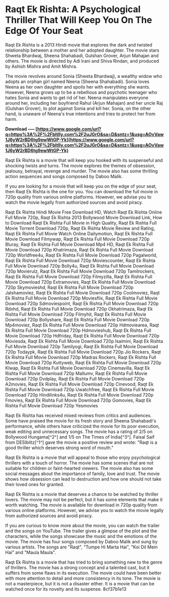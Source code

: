 
 
# Raqt Ek Rishta: A Psychological Thriller That Will Keep You On The Edge Of Your Seat
 
Raqt Ek Rishta is a 2013 Hindi movie that explores the dark and twisted relationship between a mother and her adopted daughter. The movie stars Shweta Bhardwaj, Sheena Shahabadi, Gulshan Grover, Arjun Mahajan and others. The movie is directed by Adi Irani and Shiva Rindan, and produced by Ashish Mishra and Amit Mishra.
 
The movie revolves around Sonia (Shweta Bhardwaj), a wealthy widow who adopts an orphan girl named Neena (Sheena Shahabadi). Sonia loves Neena as her own daughter and spoils her with everything she wants. However, Neena grows up to be a rebellious and psychotic teenager who hates Sonia and wants to get rid of her. Neena manipulates everyone around her, including her boyfriend Rahul (Arjun Mahajan) and her uncle Raj (Gulshan Grover), to plot against Sonia and kill her. Sonia, on the other hand, is unaware of Neena's true intentions and tries to protect her from harm.
 
**Download ––– [https://www.google.com/url?q=https%3A%2F%2Fbltlly.com%2F2uJGrO&sa=D&sntz=1&usg=AOvVaw1J6yW2rBD6tg9ewWtGP-Yk](https://www.google.com/url?q=https%3A%2F%2Fbltlly.com%2F2uJGrO&sa=D&sntz=1&usg=AOvVaw1J6yW2rBD6tg9ewWtGP-Yk)**


 
Raqt Ek Rishta is a movie that will keep you hooked with its suspenseful and shocking twists and turns. The movie explores the themes of obsession, jealousy, betrayal, revenge and murder. The movie also has some thrilling action sequences and songs composed by Daboo Malik.
 
If you are looking for a movie that will keep you on the edge of your seat, then Raqt Ek Rishta is the one for you. You can download the full movie in 720p quality from various online platforms. However, we advise you to watch the movie legally from authorized sources and avoid piracy.
 
Raqt Ek Rishta Hindi Movie Free Download HD,  Watch Raqt Ek Rishta Online Full Movie 720p,  Raqt Ek Rishta 2013 Bollywood Movie Download Link,  How to Download Raqt Ek Rishta Full Movie in High Quality,  Raqt Ek Rishta Full Movie Torrent Download 720p,  Raqt Ek Rishta Movie Review and Rating,  Raqt Ek Rishta Full Movie Watch Online Dailymotion,  Raqt Ek Rishta Full Movie Download Filmywap,  Raqt Ek Rishta Full Movie Download 720p Bluray,  Raqt Ek Rishta Full Movie Download Mp4 HD,  Raqt Ek Rishta Full Movie Download 720p Khatrimaza,  Raqt Ek Rishta Full Movie Download 720p Worldfree4u,  Raqt Ek Rishta Full Movie Download 720p Pagalworld,  Raqt Ek Rishta Full Movie Download 720p Moviescounter,  Raqt Ek Rishta Full Movie Download 720p Bolly4u,  Raqt Ek Rishta Full Movie Download 720p Movierulz,  Raqt Ek Rishta Full Movie Download 720p Tamilrockers,  Raqt Ek Rishta Full Movie Download 720p Filmyzilla,  Raqt Ek Rishta Full Movie Download 720p Extramovies,  Raqt Ek Rishta Full Movie Download 720p Skymovieshd,  Raqt Ek Rishta Full Movie Download 720p Jalshamoviez,  Raqt Ek Rishta Full Movie Download 720p Coolmoviez,  Raqt Ek Rishta Full Movie Download 720p Moviesflix,  Raqt Ek Rishta Full Movie Download 720p Sdmoviespoint,  Raqt Ek Rishta Full Movie Download 720p Rdxhd,  Raqt Ek Rishta Full Movie Download 720p Okhatrimaza,  Raqt Ek Rishta Full Movie Download 720p Filmyhit,  Raqt Ek Rishta Full Movie Download 720p Bollyshare,  Raqt Ek Rishta Full Movie Download 720p Mp4moviez,  Raqt Ek Rishta Full Movie Download 720p Hdmoviearea,  Raqt Ek Rishta Full Movie Download 720p Hdmovieshub,  Raqt Ek Rishta Full Movie Download 720p Hdfriday,  Raqt Ek Rishta Full Movie Download 720p Moviesda,  Raqt Ek Rishta Full Movie Download 720p Isaimini,  Raqt Ek Rishta Full Movie Download 720p Tamilyogi,  Raqt Ek Rishta Full Movie Download 720p Todaypk,  Raqt Ek Rishta Full Movie Download 720p Jio Rockers,  Raqt Ek Rishta Full Movie Download 720p Madras Rockers,  Raqt Ek Rishta Full Movie Download 720p Kuttyweb,  Raqt Ek Rishta Full Movie Download 720p Klwap,  Raqt Ek Rishta Full Movie Download 720p Cinemavilla,  Raqt Ek Rishta Full Movie Download 720p Mallumv,  Raqt Ek Rishta Full Movie Download 720p Dvdplay,  Raqt Ek Rishta Full Movie Download 720p A2movies,  Raqt Ek Rishta Full Movie Download 720p Cinevood,  Raqt Ek Rishta Full Movie Download 720p Uwatchfree,  Raqt Ek Rishta Full Movie Download 720p Hindilinks4u,  Raqt Ek Rishta Full Movie Download 720p Fmovies,  Raqt Ek Rishta Full Movie Download 720p Gomovies,  Raqt Ek Rishta Full Movie Download 720p Yesmovies
  
Raqt Ek Rishta has received mixed reviews from critics and audiences. Some have praised the movie for its fresh story and Sheena Shahabadi's performance, while others have criticized the movie for its poor execution, weak editing and unnecessary songs. The movie has a rating of 2/5 on Bollywood Hungama[^2^] and 1/5 on The Times of India[^3^]. Faisal Saif from DESIblitz[^1^] gave the movie a positive review and wrote: "Raqt is a good thriller which deserves strong word of mouth."
 
Raqt Ek Rishta is a movie that will appeal to those who enjoy psychological thrillers with a touch of horror. The movie has some scenes that are not suitable for children or faint-hearted viewers. The movie also has some social messages about the importance of family, love and trust. The movie shows how obsession can lead to destruction and how one should not take their loved ones for granted.
 
Raqt Ek Rishta is a movie that deserves a chance to be watched by thriller lovers. The movie may not be perfect, but it has some elements that make it worth watching. The movie is available for download in 720p quality from various online platforms. However, we advise you to watch the movie legally from authorized sources and avoid piracy.
  
If you are curious to know more about the movie, you can watch the trailer and the songs on YouTube. The trailer gives a glimpse of the plot and the characters, while the songs showcase the music and the emotions of the movie. The movie has four songs composed by Daboo Malik and sung by various artists. The songs are "Raqt", "Tumpe Hi Marta Hai", "Koi Dil Mein Hai" and "Maula Maula".
 
Raqt Ek Rishta is a movie that has tried to bring something new to the genre of thrillers. The movie has a strong concept and a talented cast, but it suffers from some flaws in its execution. The movie could have been better with more attention to detail and more consistency in its tone. The movie is not a masterpiece, but it is not a disaster either. It is a movie that can be watched once for its novelty and its suspense.
 8cf37b1e13
 
